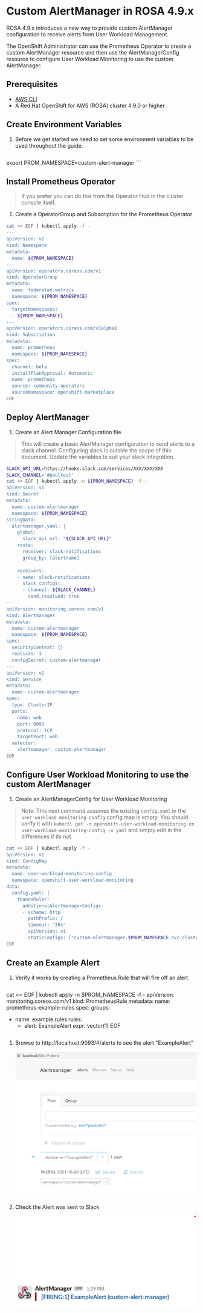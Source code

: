 # Custom AlertManager in ROSA 4.9.x

ROSA 4.9.x introduces a new way to provide custom AlertManager configuration to receive alerts from User Workload Management.

The OpenShift Administrator can use the Prometheus Operator to create a custom AlertManager resource and then use the AlertManagerConfig resource to configure User Workload Monitoring to use the custom AlertManager.

## Prerequisites

* [AWS CLI](https://docs.aws.amazon.com/cli/latest/userguide/cli-chap-install.html)
* A Red Hat OpenShift for AWS (ROSA) cluster 4.9.0 or higher

## Create Environment Variables

1. Before we get started we need to set some environment variables to be used throughout the guide.

    ```bash
export PROM_NAMESPACE=custom-alert-manager
    ```

## Install Prometheus Operator

> If you prefer you can do this from the Operator Hub in the cluster console itself.

1. Create a OperatorGroup and Subscription for the Prometheus Operator

```bash
cat << EOF | kubectl apply -f -
---
apiVersion: v1
kind: Namespace
metadata:
  name: ${PROM_NAMESPACE}
---
apiVersion: operators.coreos.com/v1
kind: OperatorGroup
metadata:
  name: federated-metrics
  namespace: ${PROM_NAMESPACE}
spec:
  targetNamespaces:
  - ${PROM_NAMESPACE}
---
apiVersion: operators.coreos.com/v1alpha1
kind: Subscription
metadata:
  name: prometheus
  namespace: ${PROM_NAMESPACE}
spec:
  channel: beta
  installPlanApproval: Automatic
  name: prometheus
  source: community-operators
  sourceNamespace: openshift-marketplace
EOF
```

## Deploy AlertManager

1. Create an Alert Manager Configuration file

> This will create a basic AlertManager configuration to send alerts to a slack channel. Configuring slack is outside the scope of this document. Update the variables to suit your slack integration.

```bash
SLACK_API_URL=https://hooks.slack.com/services/XXX/XXX/XXX
SLACK_CHANNEL='#paultest'
cat << EOF | kubectl apply -n ${PROM_NAMESPACE} -f -
apiVersion: v1
kind: Secret
metadata:
  name: custom-alertmanager
  namespace: ${PROM_NAMESPACE}
stringData:
  alertmanager.yaml: |
    global:
      slack_api_url: "${SLACK_API_URL}"
    route:
      receiver: slack-notifications
      group_by: [alertname]

    receivers:
    - name: slack-notifications
      slack_configs:
      - channel: ${SLACK_CHANNEL}
        send_resolved: true
---
apiVersion: monitoring.coreos.com/v1
kind: Alertmanager
metadata:
  name: custom-alertmanager
  namespace: ${PROM_NAMESPACE}
spec:
  securityContext: {}
  replicas: 3
  configSecret: custom-alertmanager
---
apiVersion: v1
kind: Service
metadata:
  name: custom-alertmanager
spec:
  type: ClusterIP
  ports:
  - name: web
    port: 9093
    protocol: TCP
    targetPort: web
  selector:
    alertmanager: custom-alertmanager
EOF
```

## Configure User Workload Monitoring to use the custom AlertManager

1. Create an AlertManagerConfig for User Workload Monitoring

> Note: This next command assumes the existing `config.yaml` in the `user-workload-monitoring-config` config map is empty. You should verify it with `kubectl get -n openshift-user-workload-monitoring cm user-workload-monitoring-config -o yaml` and simply edit in the differences if its not.

```bash
cat << EOF | kubectl apply -f -
apiVersion: v1
kind: ConfigMap
metadata:
  name: user-workload-monitoring-config
  namespace: openshift-user-workload-monitoring
data:
  config.yaml: |
    thanosRuler:
      additionalAlertmanagerConfigs:
      - scheme: http
        pathPrefix: /
        timeout: "30s"
        apiVersion: v1
        staticConfigs: ["custom-alertmanager.$PROM_NAMESPACE.svc.cluster.local:9093"]
EOF
```

## Create an Example Alert

1. Verify it works by creating a Prometheus Rule that will fire off an alert

    ```bash
cat << EOF | kubectl apply -n $PROM_NAMESPACE -f -
apiVersion: monitoring.coreos.com/v1
kind: PrometheusRule
metadata:
  name: prometheus-example-rules
spec:
  groups:
  - name: example.rules
    rules:
    - alert: ExampleAlert
      expr: vector(1)
EOF
    ```

1. Browse to http://localhost:9093/#/alerts to see the alert "ExampleAlert"

    ![Screenshot of Alert Manager](./alert-manager.png)

1. Check the Alert was sent to Slack

    ![Screenshot of Alert in Slack](./slack.png)
